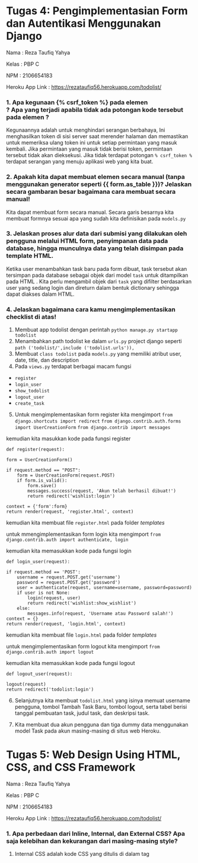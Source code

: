 # Tugas 4: Pengimplementasian Form dan Autentikasi Menggunakan Django

Nama            : Reza Taufiq Yahya

Kelas           : PBP C

NPM             : 2106654183

Heroku App Link : https://rezataufiq56.herokuapp.com/todolist/

### 1. Apa kegunaan {% csrf_token %} pada elemen <form>? Apa yang terjadi apabila tidak ada potongan kode tersebut pada elemen <form>?
Kegunaannya adalah untuk menghindari serangan berbahaya,  Ini menghasilkan token di sisi server saat merender halaman dan memastikan untuk memeriksa ulang token ini untuk setiap permintaan yang masuk kembali. Jika permintaan yang masuk tidak berisi token, permintaan tersebut tidak akan dieksekusi. Jika tidak terdapat potongan `% csrf_token %` terdapat serangan yang menuju aplikasi web yang kita buat.

### 2. Apakah kita dapat membuat elemen <form> secara manual (tanpa menggunakan generator seperti {{ form.as_table }})? Jelaskan secara gambaran besar bagaimana cara membuat <form> secara manual!

Kita dapat membuat form secara manual. Secara garis besarnya kita membuat formnya sesuai apa yang sudah kita definisikan pada `models.py`

### 3. Jelaskan proses alur data dari submisi yang dilakukan oleh pengguna melalui HTML form, penyimpanan data pada database, hingga munculnya data yang telah disimpan pada template HTML.

Ketika user menambahkan task baru pada form dibuat, task tersebut akan tersimpan pada database sebagai objek dari model `task` untuk ditampilkan pada HTML . Kita perlu mengambil objek dari `task` yang difilter berdasarkan user yang sedang login dan direturn dalam bentuk dictionary sehingga dapat diakses dalam HTML.

### 4. Jelaskan bagaimana cara kamu mengimplementasikan checklist di atas!
1. Membuat app todolist dengan perintah `python manage.py startapp todolist`
2. Menambahkan path todolist ke dalam `urls.py` project django seperti `path ('todolist/',include ('todolist.urls')),`
3. Membuat `class todolist` pada `models.py` yang memiliki atribut user, date, title, dan description
4. Pada `views.py` terdapat berbagai macam fungsi
- `register`
- `login_user`
- `show_todolist`
- `logout_user`
- `create_task`
5. Untuk mengimplementasikan form register kita mengimport
`from django.shortcuts import redirect`
`from django.contrib.auth.forms import UserCreationForm`
`from django.contrib import messages`

kemudian kita masukkan kode pada fungsi register

`def register(request):`
    
    form = UserCreationForm()

    if request.method == "POST":
        form = UserCreationForm(request.POST)
        if form.is_valid():
            form.save()
            messages.success(request, 'Akun telah berhasil dibuat!')
            return redirect('wishlist:login')
    
    context = {'form':form}
    return render(request, 'register.html', context)

kemudian kita membuat file `register.html` pada folder *templates*

untuk mmengimplementasikan form login kita mengimport
`from django.contrib.auth import authenticate, login`

kemudian kita memasukkan kode pada fungsi login

`def login_user(request):`
    
    if request.method == 'POST':
        username = request.POST.get('username')
        password = request.POST.get('password')
        user = authenticate(request, username=username, password=password)
        if user is not None:
            login(request, user)
            return redirect('wishlist:show_wishlist')
        else:
            messages.info(request, 'Username atau Password salah!')
    context = {}
    return render(request, 'login.html', context)

kemudian kita membuat file `login.html` pada folder *templates*

untuk mengimplementasikan form logout kita mengimport 
`from django.contrib.auth import logout`

kemudian kita memasukkan kode pada fungsi logout

`def logout_user(request):`

    logout(request)
    return redirect('todolist:login')

6. Selanjutnya kita membuat `todolist.html` yang isinya memuat username pengguna, tombol Tambah Task Baru, tombol logout, serta tabel berisi tanggal pembuatan task, judul task, dan deskripsi task.

7. Kita membuat dua akun pengguna dan tiga dummy data menggunakan model Task pada akun masing-masing di situs web Heroku.




# Tugas 5: Web Design Using HTML, CSS, and CSS Framework

Nama            : Reza Taufiq Yahya

Kelas           : PBP C

NPM             : 2106654183

Heroku App Link : https://rezataufiq56.herokuapp.com/todolist/


### 1. Apa perbedaan dari Inline, Internal, dan External CSS? Apa saja kelebihan dan kekurangan dari masing-masing style?

1. Internal CSS adalah kode CSS yang ditulis di dalam tag <style> dan kode HTML dituliskan di bagian atas (header) file HTML. Internal CSS dapat digunakan untuk membuat tampilan pada satu halaman website dan tidak digunakan pada halaman website yang lain.

Cara ini akan sangat cocok dipakai untuk menciptakan halaman web dengan tampilan yang berbeda. Dengan kata lain, Internal CSS ini bisa dipakai untuk menciptakan tampilan yang unik, pada setiap halaman website.

2. Eksternal CSS adalah kode CSS yang ditulis terpisah dengan kode HTML Eksternal CSS ditulis di sebuah file khusus yang berekstensi .css. File eksternal CSS biasanya diletakkan setelah bagian <head> pada halaman.

Cara ini lebih sederhana dan simpel daripada menambahkan kode CSS di setiap elemen HTML yang ingin kita atur tampilannya. 

3. Inline CSS adalah kode CSS yang ditulis langsung pada atribut elemen HTML. Setiap elemen HTML memiliki atribut style, di situ lah inline CSS ditulis.

Cara ini kurang efisien karena setiap tag HTML yang diberikan harus memiliki style masing-masing. kita  akan lebih sulit dalam mengatur website jika hanya menggunakan inline style CSS. Sebab, Inline CSS digunakan hanya untuk mengubah satu elemen saja.

Kelebihan Internal CSS : 
- Perubahan hanya terjadi pada 1 halaman
- Class dan ID bisa digunakan oleh internal stylesheet
- Tidak perlu meng-upload beberapa file karena HTML dan CSS bisa digunakan di file yang sama.

Kekurangan Internal CSS :
- Meningkatkan waktu akses website
- Perubahan hanya terjadi pada 1 halaman – tidak efisien bila Anda ingin menggunakan CSS yang sama pada beberapa file.

Kelebihan Eksternal CSS :
- Ukuran file HTML menjadi lebih kecil dan strukturnya lebih rapi
- Kecepatan loading menjadi lebih cepat
- File CSS yang sama bisa digunakan di banyak halaman.

Kekurangan Eksternal CSS :
- Halaman belum tampil secara sempurna hingga file CSS selesai dipanggil.

Kelebihan Inline CSS :
- Sangat membantu ketika kita hanya ingin menguji dan melihat perubahan pada satu elemen.
- Berguna untuk memperbaiki kode dengan cepat.
- Proses permintaan HTTP yang lebih kecil dan proses load website akan lebih cepat.

Kekurangan Inline CSS :
- Tidak efisien karena Inline style CSS hanya bisa diterapkan pada satu elemen HTML.
### 2. Jelaskan tag HTML5 yang kamu ketahui.
HTML5 adalah perbaikan dari HTML. Versi ini diciptakan sebagai solusi untuk kebutuhan saat ini — salah satunya adalah dukungan untuk membuat website yang bersifat mobile-friendly.

HTML5 mampu menangani error secara lebih baik dibanding HTML. Selain itu, HTML5 juga menggunakan syntax yang lebih sederhana dibanding HTML, sehingga developer bisa membuat struktur halaman website yang kompleks secara lebih mudah.

Kelebihan HTML5 :
- Penanganan Error yang Lebih Baik
- Kemudahan untuk Membuat Aplikasi Web
- Syntax yang Lebih Sederhana
- Dukungan untuk Pembuatan Website Responsive
- Support untuk Konten Video dan Audio
- Dukungan untuk Grafik Vektor
- Kompatibel dengan lebih Banyak Browser
- Penyimpanan Informasi secara Lokal
- Fokus Otomatis pada Kolom Form
- Menjalankan JavaScript di Web Browser
### 3. Jelaskan tipe-tipe CSS selector yang kamu ketahui.
1. Selector Tag
Selector Tag disbut juga Type Selector. Selector ini akan memilih elemen berdasarkan nama tag.

2. Selector Class
Selector class adalah selektor yang memilih elemen berdasarkan nama class yang diberikan. Selector class dibuat dengan tanda titik di depannya.

3. Selector ID
Selector ID hampir sama dengan class. Bedanya, ID bersifat unik. Hanya boleh digunakan oleh satu elemen saja. Selector ID 
ditandai dengan tanda pagar (#) di depannya.

4. Selector Atribut
Selector atribut adalah selector yang memiliki elemen berdasarkan atribut. Selector ini hampir sama seperti selector Tag.

5. Selector Universal
Selector universal adalah selector yang digunakan untuk menyeleksi semua elemen pada jangkaua (scope) tertentu.

6. Pseudo Selector
Pseudo selektor adalah selektor untuk memilih elemen semu seperti state pada elemen, elemen before dan after, elemen ganjil, dan sebagainya.
Ada dua macam pseudo selektor:
- pseudo-class selektor untuk state elemen;
- pseudo-element selektor untuk elemen semu di HTML.
### 4. Jelaskan bagaimana cara kamu mengimplementasikan checklist di atas.
1. Pada file `login.html` saya membuat tag `body` untuk menghias background website saya dengan menambahkan `style = "background-color :blanchedalmond"` di dalam tag body. Kemudian pada tag `div` saya menambahkan syntax `container-fluid` agar pada class `login` terlihat rapih. Kemudian pada tag `table` menambahkan syntax `text-primary fw-bold` agar warna text menjadi biru dan tebal. Kemudian menambahkan syntax `btn btn-outline-primary` untuk merubah warna button login

2. Pada file `register.html`saya membuat tag `body` untuk menghias background website saya dengan menambahkan `style = "background-color :blanchedalmond"` di dalam tag body. Kemudian pada tag `div` saya menambahkan syntax `container-fluid` agar pada class `register` terlihat rapih. Kemudian pada tag h1 untuk judul saya menambahkan `class="text-success">Formulir Registrasi` untuk memberi warna pada tulisan `Formulir Registrasi`. Untuk `table formulir registrasi` saya menambahkan `class="text-bg-success"` untuk memberikan warna pada background table. Kemudian menambahkan `class="btn btn-dark"` pada button daftar agar menjadi warna hitam

3. Pada file `create_task.html` saya membuat tag `body` untuk menghias background website saya dengan menambahkan `style = "background-color :blanchedalmond"` di dalam tag body. Kemudian pada tag h2 untuk judul saya menambahkan `class="text-success container-fluid">Tambah Task` untuk memberi warna pada tulisan `Formulir Registrasi` dan merapihkan margin pada tulisan `Tambah Task`. Lalu saya menggunakan `Cards` pada bootstrap dengan syntax 
`<div class="card text-bg-success mb-3" style="width: 25rem;">`
      `<form class="text-center fw-bold" action="{% url 'todolist:create_task' %}" method="post">`
      `<div class="card-body">`
        `<h5 class="card-title">Tambah Task</h5>`
        `<p class="card-text">{% csrf_token %} {{form.as_p}}</p>`
        `<input class="btn btn-outline-dark"type="submit" value="Submit" />`
      `</div>`
      `</form>`
    `</div>`
4. Pada file `todolist.html` saya membuat tag `body` untuk menghias background website saya dengan menambahkan `style = "background-color :blanchedalmond"` di dalam tag body. Kemudian pada tag h1 untuk judul saya menambahkan `class="text-center text-primary fw-bold"` untuk memberi warna pada tulisan, tebal, serta center align `Tugas 4 Assignment PBP/PBD To Do List`. Kemudian pada tag `h4` saya menambahkan `class="fw-bold container-fluid"` untuk string nama dan NPM agar tulisan tebal dan rapih. Lalu saya menggunakan Cards bootstrap untuk tampilan task agar lebih rapih dan bagus 
`<button class="btn btn-outline-warning"><a href="{% url 'todolist:create_task' %}">Tambah Task Baru</a></button>`
  `{% for item in todolist %}`
  `<div class="card text-bg-dark mb-3" style="width: 25rem;">`
    `<div class="card-body">`
      `<h5 class="card-title">{{item.title}}</h5>`
      `<h6 class="card-subtitle mb-2 text-muted">{{item.date}}</h6>`
      `<p class="card-text">{{item.description}}</p>`
      `{% if item.is_finished %}`
      `<p class="card-text">Selesai</p>`
      `<button class="btn btn-outline-warning"><a href="{% url 'todolist:set_task' item.pk %}">Mark Undone</a></button>`
      `{% else %}`
      `<p class="card-text">Belum Selesai</p>`
      `<button class="btn btn-outline-warning"><a href="{% url 'todolist:set_task' item.pk %}">Mark Done</a></button>`
      `{% endif %}`
      `<button class="btn btn-outline-warning"><a href="{% url 'todolist:delete' item.pk %}">Hapus Task</a></button>`
      `{% endfor %}`
    `</div>`
  `</div>`
  `<div>`
    `<button class="btn btn-outline-warning text-center" ><a href="{% url 'todolist:logout' %}">Logout</a></button>`
  `</div>`
`</body>`